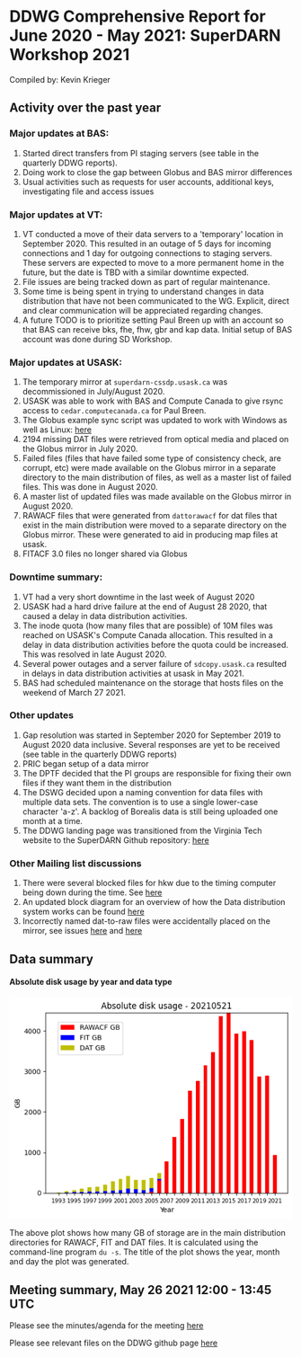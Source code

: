 # DDWG Comprehensive Report for June 2020 - May 2021: SuperDARN Workshop 2021
Compiled by: Kevin Krieger

## Activity over the past year

###  Major updates at BAS:
1. Started direct transfers from PI staging servers (see table in the quarterly DDWG reports).
1. Doing work to close the gap between Globus and BAS mirror differences
1. Usual activities such as requests for user accounts, additional keys, investigating file and access issues

###  Major updates at VT: 
1. VT conducted a move of their data servers to a 'temporary' location in September 2020. This resulted in
an outage of 5 days for incoming connections and 1 day for outgoing connections to staging servers. These 
servers are expected to move to a more permanent home in the future, but the date is TBD with a similar downtime expected.    
1. File issues are being tracked down as part of regular maintenance.
1. Some time is being spent in trying to understand changes in data distribution that have not been communicated to the WG. 
Explicit, direct and clear communication will be appreciated regarding changes.
1. A future TODO is to prioritize setting Paul Breen up with an account so that BAS can receive bks, fhe, fhw, gbr and kap data. Initial setup of BAS account was done during SD Workshop.

###  Major updates at USASK:
1. The temporary mirror at `superdarn-cssdp.usask.ca` was decommissioned in July/August 2020.
1. USASK was able to work with BAS and Compute Canada to give rsync access to `cedar.computecanada.ca` for Paul Breen.
1. The Globus example sync script was updated to work with Windows as well as Linux: [here](https://github.com/SuperDARNCanada/globus/blob/master/sync_radar_data_globus.py)
1. 2194 missing DAT files were retrieved from optical media and placed on the Globus mirror in July 2020.
1. Failed files (files that have failed some type of consistency check, are corrupt, etc) were made available on the Globus mirror in a separate directory to the main distribution of files, as well as a master list of failed files. This was done in August 2020.
1. A master list of updated files was made available on the Globus mirror in August 2020.
1. RAWACF files that were generated from `dattorawacf` for dat files that exist in the main distribution were moved to a separate directory on the Globus mirror. These were generated to aid in producing map files at usask. 
1. FITACF 3.0 files no longer shared via Globus

### Downtime summary:
1. VT had a very short downtime in the last week of August 2020
1. USASK had a hard drive failure at the end of August 28 2020, that caused a delay in data distribution activities.
1. The inode quota (how many files that are possible) of 10M files was reached on USASK's Compute Canada allocation. This resulted in a delay in data distribution activities before the quota could be increased. This was resolved in late August 2020.
1. Several power outages and a server failure of `sdcopy.usask.ca` resulted in delays in data distribution activities at usask in May 2021.
1. BAS had scheduled maintenance on the storage that hosts files on the weekend of March 27 2021.

### Other updates 
1. Gap resolution was started in September 2020 for September 2019 to August 2020 data inclusive. 
Several responses are yet to be received (see table in the quarterly DDWG reports)
1. PRIC began setup of a data mirror
1. The DPTF decided that the PI groups are responsible for fixing their own files if they want them in the distribution 
1. The DSWG decided upon a naming convention for data files with multiple data sets. The convention is to use a single lower-case character 'a-z'. A backlog of Borealis data is still being uploaded one month at a time.
1. The DDWG landing page was transitioned from the Virginia Tech website to the SuperDARN Github repository: [here](https://github.com/SuperDARN/DDWG/tree/master)

### Other Mailing list discussions 
1. There were several blocked files for hkw due to the timing computer being down during the time. See [here](https://github.com/SuperDARN/DDWG/issues/3)
1. An updated block diagram for an overview of how the Data distribution system works can be found [here](https://github.com/SuperDARN/DDWG/blob/master/img/SD_data_distribution_overview.pdf)
1. Incorrectly named dat-to-raw files were accidentally placed on the mirror, see issues [here](https://github.com/SuperDARN/DDWG/issues/38) and [here](https://github.com/SuperDARN/DDWG/issues/39)


## Data summary

#### Absolute disk usage by year and data type
![disk_usage](../img/du_20210521.png)

The above plot shows how many GB of storage are in the main distribution directories for RAWACF, 
FIT and DAT files. It is calculated using the command-line program `du -s`. The title of the plot
shows the year, month and day the plot was generated. 

## Meeting summary, May 26 2021 12:00 - 13:45 UTC
Please see the minutes/agenda for the meeting 
[here](https://github.com/SuperDARN/DDWG/blob/master/meetings/minutes_20210526_12utc.md)


Please see relevant files on the DDWG github page 
[here](https://github.com/SuperDARN/DDWG/tree/master) 

